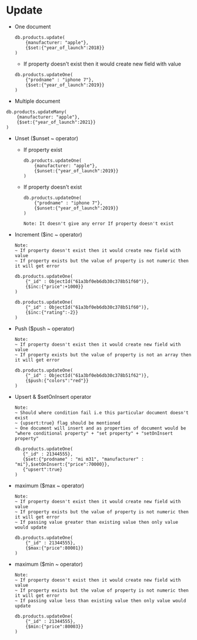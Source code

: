 # Update

- One document
    ```
    db.products.update(
        {manufacturer: "apple"},
        {$set:{"year_of_launch":2018}}
    )

    ```
    * If property doesn't exist then it would create new field with value
    ```
    db.products.updateOne(
        {"prodname" : "iphone 7"},
        {$set:{"year_of_launch":2019}}
    )
    ```


- Multiple document
```
db.products.updateMany(
    {manufacturer: "apple"},
    {$set:{"year_of_launch":2021}}
)

```

- Unset ($unset ~ operator) 

    * If property exist
        ```
        db.products.updateOne(
            {manufacturer: "apple"},
            {$unset:{"year_of_launch":2019}}
        )
        ```

    * If property doesn't exist
        ```
        db.products.updateOne(
            {"prodname" : "iphone 7"},
            {$unset:{"year_of_launch":2019}}
        )

        Note: It doesn't give any error If property doesn't exist
        ```

- Increment ($inc  ~ operator) 
    ```
    Note: 
    ~ If property doesn't exist then it would create new field with value
    ~ If property exists but the value of property is not numeric then it will get error

    db.products.updateOne(
        {"_id" : ObjectId("61a3bf0eb6db30c378b51f60")},
        {$inc:{"price":+1000}}
    )

    db.products.updateOne(
        {"_id" : ObjectId("61a3bf0eb6db30c378b51f60")},
        {$inc:{"rating":-2}}
    )
    ```

- Push ($push ~ operator)    
    ```
    Note: 
    ~ If property doesn't exist then it would create new field with value   
    ~ If property exists but the value of property is not an array then it will get error

    db.products.updateOne(
        {"_id" : ObjectId("61a3bf0eb6db30c378b51f62")},
        {$push:{"colors":"red"}}
    ) 
    
    ```

- Upsert & $setOnInsert operator   
    ```
    Note:
    ~ Should where condition fail i.e this particular document doesn't exist
    ~ {upsert:true} flag should be mentioned
    ~ One document will insert and as properties of document would be "where conditional property" + "set property" + "setOnInsert property"  

    db.products.updateOne(
       {"_id" : 21344555},
       {$set:{"prodname" : "mi m31", "manufacturer" : "mi"},$setOnInsert:{"price":70000}}, 
       {"upsert":true} 
    )  
    ```

- maximum ($max ~ operator)    
    ```
    Note: 
    ~ If property doesn't exist then it would create new field with value
    ~ If property exists but the value of property is not numeric then it will get error
    ~ If passing value greater than existing value then only value would update

    db.products.updateOne(
        {"_id" : 21344555},
        {$max:{"price":80001}}
    )
    ```

- maximum ($min ~ operator)    
    ```
    Note: 
    ~ If property doesn't exist then it would create new field with value
    ~ If property exists but the value of property is not numeric then it will get error
    ~ If passing value less than existing value then only value would update

    db.products.updateOne(
        {"_id" : 21344555},
        {$min:{"price":80003}}
    )
    ```    



